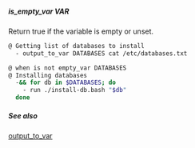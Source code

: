 ##### is_empty_var VAR

Return true if the variable is empty or unset.

```bash
@ Getting list of databases to install
  - output_to_var DATABASES cat /etc/databases.txt

@ when is not empty_var DATABASES
@ Installing databases
  -&& for db in $DATABASES; do
    - run ./install-db.bash "$db"
  done
```

##### See also

[output_to_var](output_to_var.md)  
